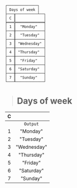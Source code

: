 ```text
┌──────────────┐
│ Days of week │
├───╥──────────┴──┐
│ C ║             │
╞═══╬═════════════╡
│ 1 ║  "Monday"   │
├───╫─────────────┤
│ 2 ║  "Tuesday"  │
├───╫─────────────┤
│ 3 ║ "Wednesday" │
├───╫─────────────┤
│ 4 ║ "Thursday"  │
├───╫─────────────┤
│ 5 ║  "Friday"   │
├───╫─────────────┤
│ 6 ║ "Saturday"  │
├───╫─────────────┤
│ 7 ║  "Sunday"   │
└───╨─────────────┘
```

> # Days of week

| C |             |
|:-:|:-----------:|
|   |  `Output`   |
| 1 |  "Monday"   |
| 2 |  "Tuesday"  |
| 3 | "Wednesday" |
| 4 | "Thursday"  |
| 5 |  "Friday"   |
| 6 | "Saturday"  |
| 7 |  "Sunday"   |
